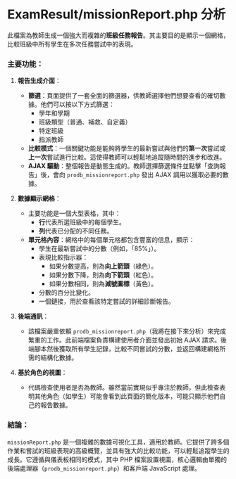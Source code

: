 # ExamResult/missionReport.php 分析

此檔案為教師生成一個強大而複雜的**班級任務報告**。其主要目的是顯示一個網格，比較班級中所有學生在多次任務嘗試中的表現。

### 主要功能：

1.  **報告生成介面**：
    *   **篩選**：頁面提供了一套全面的篩選器，供教師選擇他們想要查看的確切數據。他們可以按以下方式篩選：
        *   學年和學期
        *   班級類型（普通、補救、自定義）
        *   特定班級
        *   指派教師
    *   **比較模式**：一個關鍵功能是能夠將學生的最新嘗試與他們的**第一次**嘗試或**上一次**嘗試進行比較。這使得教師可以輕鬆地追蹤隨時間的進步和改進。
    *   **AJAX 驅動**：整個報告是動態生成的。教師選擇篩選條件並點擊「查詢報告」後，會向 `prodb_missionreport.php` 發出 AJAX 調用以獲取必要的數據。

2.  **數據顯示網格**：
    *   主要功能是一個大型表格，其中：
        *   **行**代表所選班級中的每個學生。
        *   **列**代表已分配的不同任務。
    *   **單元格內容**：網格中的每個單元格都包含豐富的信息，顯示：
        *   學生在最新嘗試中的分數（例如，「85%」）。
        *   表現比較指示器：
            *   如果分數提高，則為**向上箭頭**（綠色）。
            *   如果分數下降，則為**向下箭頭**（紅色）。
            *   如果分數相同，則為**減號圖標**（黃色）。
        *   分數的百分比變化。
        *   一個鏈接，用於查看該特定嘗試的詳細診斷報告。

3.  **後端通訊**：
    *   該檔案嚴重依賴 `prodb_missionreport.php`（我將在接下來分析）來完成繁重的工作。此前端檔案負責構建使用者介面並發出初始 AJAX 請求。後端腳本然後獲取所有學生記錄，比較不同嘗試的分數，並返回構建網格所需的結構化數據。

4.  **基於角色的視圖**：
    *   代碼檢查使用者是否為教師。雖然當前實現似乎專注於教師，但此檢查表明其他角色（如學生）可能會看到此頁面的簡化版本，可能只顯示他們自己的報告數據。

### 結論：

`missionReport.php` 是一個複雜的數據可視化工具，適用於教師。它提供了跨多個作業和嘗試的班級表現的高級概覽，並具有強大的比較功能，可以輕鬆追蹤學生的成長。它遵循與儀表板相同的模式，其中 PHP 檔案設置視圖，核心邏輯由單獨的後端處理器（`prodb_missionreport.php`）和客戶端 JavaScript 處理。
